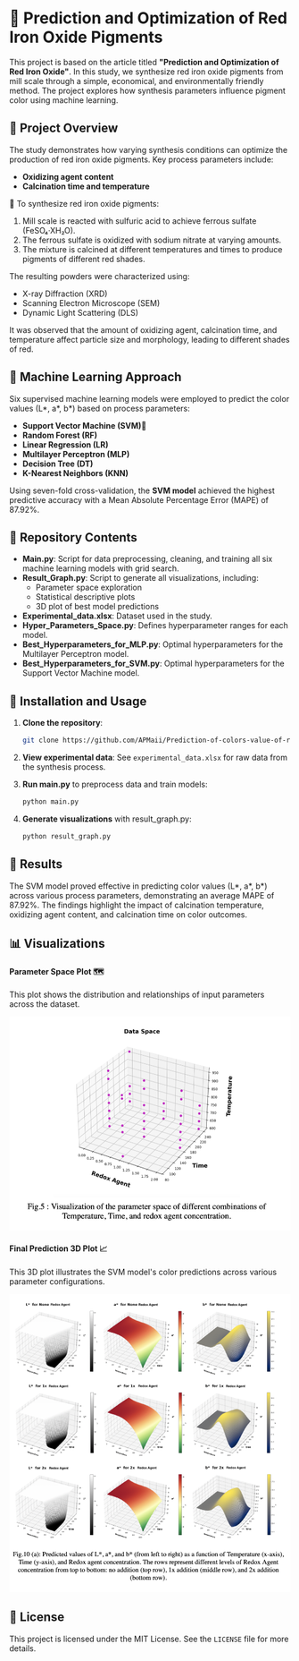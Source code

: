 # 🎨 **Prediction and Optimization of Red Iron Oxide Pigments**

This project is based on the article titled **"Prediction and Optimization of Red Iron Oxide"**. In this study, we synthesize red iron oxide pigments from mill scale through a simple, economical, and environmentally friendly method. The project explores how synthesis parameters influence pigment color using machine learning.

## 📌 Project Overview

The study demonstrates how varying synthesis conditions can optimize the production of red iron oxide pigments. Key process parameters include:
- **Oxidizing agent content**
- **Calcination time and temperature**

🧬 To synthesize red iron oxide pigments:
1. Mill scale is reacted with sulfuric acid to achieve ferrous sulfate (FeSO₄·XH₂O).
2. The ferrous sulfate is oxidized with sodium nitrate at varying amounts.
3. The mixture is calcined at different temperatures and times to produce pigments of different red shades.

The resulting powders were characterized using:
- X-ray Diffraction (XRD)
- Scanning Electron Microscope (SEM)
- Dynamic Light Scattering (DLS)

It was observed that the amount of oxidizing agent, calcination time, and temperature affect particle size and morphology, leading to different shades of red.

## 🤖 Machine Learning Approach

Six supervised machine learning models were employed to predict the color values (L*, a*, b*) based on process parameters:
- **Support Vector Machine (SVM)🥇**
- **Random Forest (RF)**
- **Linear Regression (LR)**
- **Multilayer Perceptron (MLP)**
- **Decision Tree (DT)**
- **K-Nearest Neighbors (KNN)**

Using seven-fold cross-validation, the **SVM model** achieved the highest predictive accuracy with a Mean Absolute Percentage Error (MAPE) of 87.92%.

## 📂 Repository Contents

- **Main.py**: Script for data preprocessing, cleaning, and training all six machine learning models with grid search.
- **Result_Graph.py**: Script to generate all visualizations, including:
  - Parameter space exploration
  - Statistical descriptive plots
  - 3D plot of best model predictions
- **Experimental_data.xlsx**: Dataset used in the study.
- **Hyper_Parameters_Space.py**: Defines hyperparameter ranges for each model.
- **Best_Hyperparameters_for_MLP.py**: Optimal hyperparameters for the Multilayer Perceptron model.
- **Best_Hyperparameters_for_SVM.py**: Optimal hyperparameters for the Support Vector Machine model.



## 🚀 Installation and Usage

1. **Clone the repository**:
   ```bash
   git clone https://github.com/APMaii/Prediction-of-colors-value-of-red-iron-oxide-pigments
   ```
2. **View experimental data**: See `experimental_data.xlsx` for raw data from the synthesis process.

  
3. **Run main.py** to preprocess data and train models:
   ```bash
   python main.py
   ```

4. **Generate visualizations** with result_graph.py:
   ```bash
   python result_graph.py
   ```



## 🎯 Results

The SVM model proved effective in predicting color values (L*, a*, b*) across various process parameters, demonstrating an average MAPE of 87.92%. The findings highlight the impact of calcination temperature, oxidizing agent content, and calcination time on color outcomes.


## 📊 Visualizations

#### Parameter Space Plot 🗺️
This plot shows the distribution and relationships of input parameters across the dataset.

![Parameter Space Plot](images/parameter_space.png)

#### Final Prediction 3D Plot 📈
This 3D plot illustrates the SVM model's color predictions across various parameter configurations.

![Final Prediction 3D Plot](images/prediction_3d_plot.png)

## 📜 License

This project is licensed under the MIT License. See the `LICENSE` file for more details.
